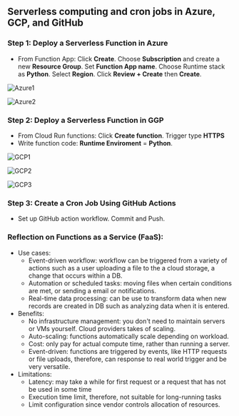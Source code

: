 ##  Serverless computing and cron jobs in Azure, GCP, and GitHub

### Step 1: Deploy a Serverless Function in Azure
  - From Function App: Click **Create**. Choose **Subscription** and create a new **Resource Group**. Set **Function App name**. Choose Runtime stack as  **Python**. Select **Region**. Click  **Review + Create** then **Create**.

![Azure1](https://github.com/user-attachments/assets/f27687c8-1457-429a-8fd9-35ed68a39a60)

![Azure2](https://github.com/user-attachments/assets/7f441910-b82a-43e2-9d3f-479d3305b590)



### Step 2: Deploy a Serverless Function in GGP
- From Cloud Run functions: Click **Create function**. Trigger type **HTTPS**
- Write function code: **Runtime Enviroment** = **Python**.

![GCP1](https://github.com/user-attachments/assets/9ae33079-7031-4bee-89ed-3ff65bd5b896)

![GCP2](https://github.com/user-attachments/assets/c8fa2e16-2fae-404a-990d-7261056f0826)

![GCP3](https://github.com/user-attachments/assets/b3114de9-1cb1-47bf-8d36-edb16acd0a87)


### Step 3: Create a Cron Job Using GitHub Actions
  - Set up GitHub action workflow. Commit and Push.

### Reflection on Functions as a Service (FaaS):
 - Use cases:
    - Event-driven workflow: workflow can be triggered from a variety of actions such as a user uploading a file to the a cloud storage, a change that occurs within a DB.
    - Automation or scheduled tasks: moving files when certain conditions are met, or sending a email or notifications.
    - Real-time data processing: can be use to transform data when new records are created in DB such as analyzing data when it is entered.
 - Benefits:
    - No infrastructure management: you don't need to maintain servers or VMs yourself. Cloud providers takes of scaling.
    - Auto-scaling: functions automatically scale depending on workload.
    - Cost: only pay for actual compute time, rather than running a server.
    - Event-driven: functions are triggered by events, like HTTP requests or file uploads, therefore, can response to real world trigger and be very versatile.
 - Limitations:
     - Latency: may take a while for first request or a request that has not be used in some time
     - Execution time limit, therefore, not suitable for long-running tasks
     - Limit configuration since vendor controls allocation of resources.
